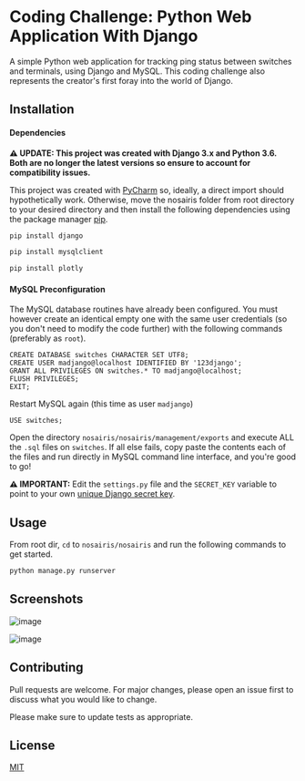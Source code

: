 # Coding Challenge: Python Web Application With Django

A simple Python web application for tracking ping status between switches and terminals, using Django and MySQL. This coding challenge also represents the creator's first foray into the world of Django.

## Installation

#### Dependencies

**⚠ UPDATE: This project was created with Django 3.x and Python 3.6. Both are no longer the latest versions so ensure to account for compatibility issues.**

This project was created with [PyCharm](https://www.jetbrains.com/pycharm/) 
 so, ideally, a direct import should hypothetically work. Otherwise, move the nosairis folder from root directory to your desired directory and then install the following dependencies using the package manager [pip](https://pip.pypa.io/en/stable/).

```bash
pip install django
```
```bash
pip install mysqlclient
```
```bash
pip install plotly
```

#### MySQL Preconfiguration
The MySQL database routines have already been configured. You must however create an identical empty one with the same user credentials (so you don't need to modify the code further) with the following commands (preferably as ```root```).

```mysql
CREATE DATABASE switches CHARACTER SET UTF8;
CREATE USER madjango@localhost IDENTIFIED BY '123django';
GRANT ALL PRIVILEGES ON switches.* TO madjango@localhost;
FLUSH PRIVILEGES;
EXIT;
```
Restart MySQL again (this time as user ```madjango```)
```mysql
USE switches;
```

Open the directory ```nosairis/nosairis/management/exports``` and execute ALL the ```.sql``` files on ```switches```.
If all else fails, copy paste the contents each of the files and run directly in MySQL command line interface, and you're good to go!

**⚠ IMPORTANT:** Edit the ```settings.py``` file and the ```SECRET_KEY``` variable to point to your own [unique Django secret key](https://stackoverflow.com/a/47117966).

## Usage

From root dir, ```cd``` to ```nosairis/nosairis``` and run the following commands to get started.

```bash
python manage.py runserver
```

## Screenshots
![image](https://user-images.githubusercontent.com/67423428/107130203-354ea980-6906-11eb-9684-a8c0f5f28170.png)

![image](https://user-images.githubusercontent.com/67423428/107130231-6af39280-6906-11eb-9c3a-7e93ae982161.png)

## Contributing
Pull requests are welcome. For major changes, please open an issue first to discuss what you would like to change.

Please make sure to update tests as appropriate.

## License
[MIT](https://choosealicense.com/licenses/mit/)